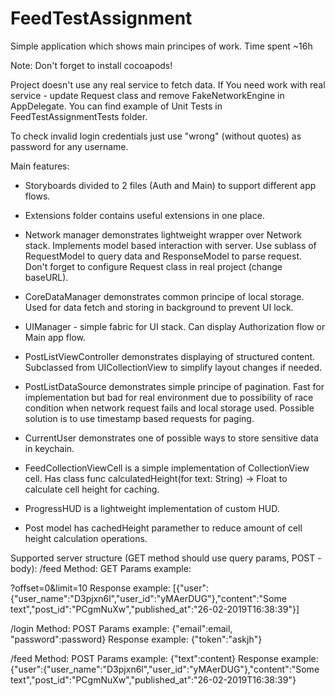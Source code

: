 # FeedTestAssignment

Simple application which shows main principes of work.
Time spent ~16h

Note: Don't forget to install cocoapods!

Project doesn't use any real service to fetch data. If You need work with real service - update Request class and remove FakeNetworkEngine in AppDelegate.
You can find example of Unit Tests in FeedTestAssignmentTests folder.

To check invalid login credentials just use "wrong" (without quotes) as password for any username.

Main features:
- Storyboards divided to 2 files (Auth and Main) to support different app flows.

- Extensions folder contains useful extensions in one place.

- Network manager demonstrates lightweight wrapper over Network stack. Implements model based interaction with server. Use sublass of RequestModel to query data and ResponseModel to parse request. Don't forget to configure Request class in real project (change baseURL).

- CoreDataManager demonstrates common principe of local storage. Used for data fetch and storing in background to prevent UI lock.

- UIManager - simple fabric for UI stack. Can display Authorization flow or Main app flow.

- PostListViewController demonstrates displaying of structured content. Subclassed from UICollectionView to simplify layout changes if needed.

- PostListDataSource demonstrates simple principe of pagination. Fast for implementation but bad for real environment due to possibility of race condition when network request fails and local storage used. Possible solution is to use timestamp based requests for paging.

- CurrentUser demonstrates one of possible ways to store sensitive data in keychain.

- FeedCollectionViewCell is a simple implementation of CollectionView cell. Has class func calculatedHeight(for text: String) -> Float to calculate cell height for caching.

- ProgressHUD is a lightweight implementation of custom HUD. 

- Post model has cachedHeight paramether to reduce amount of cell height calculation operations.

Supported server structure (GET method should use query params, POST - body):
/feed
Method: GET
Params example:

?offset=0&limit=10
Response example:
[{"user":{"user_name":"D3pjxn6l","user_id":"yMAerDUG"},"content":"Some text","post_id":"PCgmNuXw","published_at":"26-02-2019T16:38:39"}]

/login
Method: POST
Params example:
{"email":email, "password":password}
Response example:
{"token":"askjh"}

/feed
Method: POST
Params example:
{"text":content}
Response example:
{"user":{"user_name":"D3pjxn6l","user_id":"yMAerDUG"},"content":"Some text","post_id":"PCgmNuXw","published_at":"26-02-2019T16:38:39"}